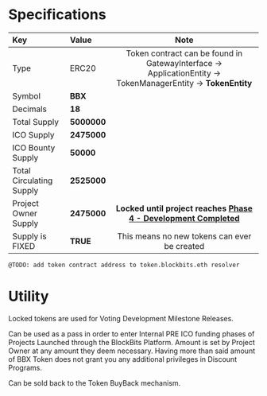 # Specifications
|Key| Value | **Note** |
|:--- | :--- | :---: |
| Type | ERC20 | Token contract can be found in GatewayInterface -> ApplicationEntity -> TokenManagerEntity -> **TokenEntity** |
| Symbol | **BBX** |   |
| Decimals | **18** |   |
| Total Supply | **5000000** |   |
| ICO Supply | **2475000** |   |
| ICO Bounty Supply | **50000** |   |
| Total Circulating Supply | **2525000** |   |
| Project Owner Supply | **2475000** | **Locked until project reaches [Phase 4 - Development Completed](./bbt_roadmap/#phase-4-development-completed)** |
| Supply is FIXED | **TRUE** | This means no new tokens can ever be created |

```@TODO: add token contract address to token.blockbits.eth resolver```

# Utility
Locked tokens are used for Voting Development Milestone Releases.

Can be used as a pass in order to enter Internal PRE ICO funding phases of Projects Launched through the BlockBits Platform. Amount is set by Project Owner at any amount they deem necessary.
Having more than said amount of BBX Token does not grant you any additional privileges in Discount Programs.

Can be sold back to the Token BuyBack mechanism.
